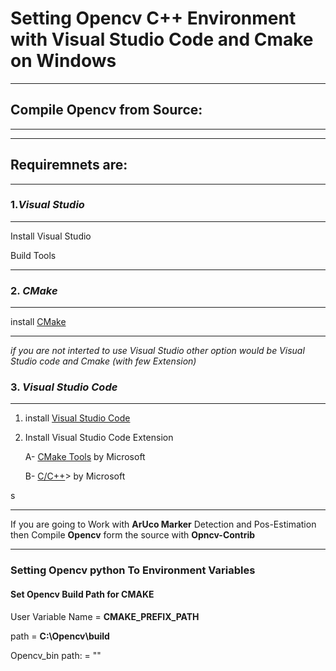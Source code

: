 # Setting Opencv C++ Environment with Visual Studio Code and Cmake on Windows 
---
## Compile Opencv from Source:
----
---
## **Requiremnets are:**
 
---

### 1.***Visual Studio***
---
Install Visual Studio

Build Tools

---
### 2.  ***CMake***
---

 install <a href="https://cmake.org/download/">CMake</a>

---
*if you are not interted to use Visual Studio other option would be Visual Studio code and Cmake (with few Extension)*
### 3.  ***Visual Studio Code***

---
1. install <a href="https://code.visualstudio.com/download">Visual Studio Code </a>
    
2. Install Visual Studio Code Extension

    A- <a href="https://github.com/microsoft/vscode-cmake-tools"> CMake Tools</a> by Microsoft

    B- <a href="https://github.com/microsoft/vscode-cpptools"> C/C++</a>> by Microsoft

s 

----
If you are going to Work with **ArUco Marker** Detection and Pos-Estimation then Compile **Opencv** form the source with **Opncv-Contrib**  

---
### Setting Opencv python To Environment Variables

####  Set Opencv Build Path for CMAKE 


User Variable Name = **CMAKE_PREFIX_PATH**

path = **C:\Opencv\build**

Opencv_bin path: = ""


    